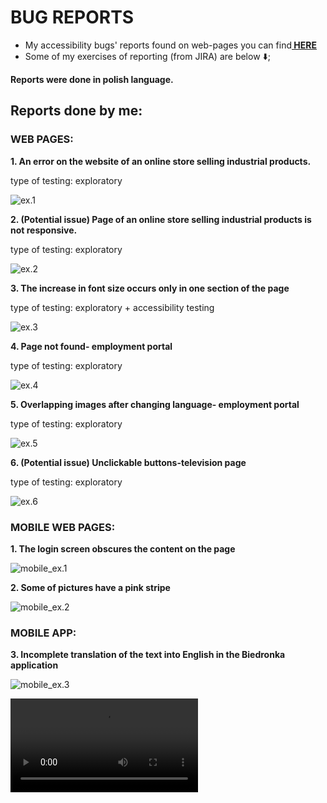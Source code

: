 # BUG REPORTS

<ul>
<li>My accessibility bugs' reports found on web-pages you can find<a href= https://github.com/amiszkiel/BUG_REPORTS/blob/master/accesability%20testing-%20bugs%20reports.pdf><b> HERE </b></a>

<li>Some of my exercises of reporting (from JIRA) are below &#11015;&#65039;;
</ul>
<p><b>Reports were done in polish language.</b><p>

## Reports done by me:

### WEB PAGES:

<p><b> 1. An error on the website of an online store selling industrial products. </b></p>
<p>type of testing: exploratory</p>

![ex.1](1_quantityofproduct-grafix.jpg)

<p><b> 2. (Potential issue) Page of an online store selling industrial products is not responsive. </b><p>
<p>type of testing: exploratory</p>

![ex.2](2_grafix_responsywnosc.jpg)

<p><b> 3. The increase in font size occurs only in one section of the page </b><p>
<p>type of testing: exploratory + accessibility testing</p>

![ex.3](3_dostepnosc_lapypl.jpg)

<p><b> 4. Page not found- employment portal </b><p>
<p>type of testing: exploratory</p>

![ex.4](4_loteriaparagonowa_suwalkigov.jpg)

<p><b> 5. Overlapping images after changing language- employment portal  </b></p>
<p>type of testing: exploratory</p>

![ex.5](5_nachodzaceobrazy_suwalkigov.jpg)

<p><b> 6. (Potential issue) Unclickable buttons-television page </b><p>
<p>type of testing: exploratory</p>

![ex.6](6_nieklikalna_mapa_tvsuwalki.jpg)

### MOBILE WEB PAGES:

<p><b> 1. The login screen obscures the content on the page </b></p>

![mobile_ex.1](7_mobile_logowanie_meblemobi.jpg)

<p><b> 2. Some of pictures have a pink stripe </b><p>

![mobile_ex.2](8_mobile_rozowypasek_ikea.jpg)

### MOBILE APP:

<p><b> 3. Incomplete translation of the text into English in the Biedronka application </b></p>

![mobile_ex.3](9_mobile_niepelnetlumaczenie_biedronka.jpg)

![mobile_video](screenrecord_compressed.mp4)

